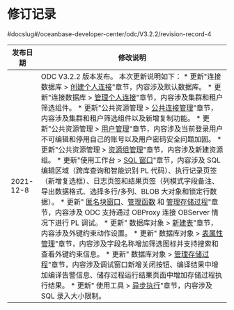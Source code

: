 修订记录 
=========================
#docslug#/oceanbase-developer-center/odc/V3.2.2/revision-record-4



|   发布日期    |                                                                                                                                                                                                                                                                                                                                                                                                                                                                                                                                                                                                                                                                                                                                                                                                                                                                           修改说明                                                                                                                                                                                                                                                                                                                                                                                                                                                                                                                                                                                                                                                                                                                                                                                                                                                                            |
|-----------|-----------------------------------------------------------------------------------------------------------------------------------------------------------------------------------------------------------------------------------------------------------------------------------------------------------------------------------------------------------------------------------------------------------------------------------------------------------------------------------------------------------------------------------------------------------------------------------------------------------------------------------------------------------------------------------------------------------------------------------------------------------------------------------------------------------------------------------------------------------------------------------------------------------------------------------------------------------------------------------------------------------------------------------------------------------------------------------------------------------------------------------------------------------------------------------------------------------------------------------------------------------------------------------------------------------------------------------------------------------------------------------------------------------------------------------------------------------------------------------------------------------------------------------------------------------------------------------------------------------------------------------------------------------------------------------------------------------------------------------------------------------|
| 2021-12-8 | ODC V3.2.2 版本发布。 本次更新说明如下： * 更新"连接数据库 \> [创建个人连接](3.web-odc-connect-database/1.web-odc-create-private-connection.md)"章节，内容涉及默认数据库。   * 更新"连接数据库 \> [管理个人连接](3.web-odc-connect-database/2.web-odc-manage-connections.md)"章节，内容涉及集群和租户筛选组件。   * 更新"公共资源管理 \> [公共连接管理](4.web-odc-public-resource-management/3.web-odc-resource-management/1.web-odc-manage-public-connection.md)"章节，内容涉及集群和租户筛选组件以及新增复制功能。   * 更新"公共资源管理 \> [用户管理](4.web-odc-public-resource-management/2.web-odc-manage-members/1.web-odc-manage-users.md)"章节，内容涉及当前登录用户不可编辑和停用自己的账号以及用户密码安全问题加固。   * 更新"公共资源管理 \> [资源组管理](4.web-odc-public-resource-management/3.web-odc-resource-management/2.web-odc-manage-resource-groups.md)"章节，内容涉及新建资源组。   * 更新"使用工作台 \> [SQL 窗口](../7.client-odc-user-guide/4.client-odc-use-workspace/2.client-odc-sql-window.md)"章节，内容涉及 SQL 编辑区域（跨库查询和智能识别 PL 代码）、执行记录页签（新增复选框）、日志页签和结果页签（列模式字段备注、导出数据格式、选择多行/多列、BLOB 大对象和锁定行数据）。   * 更新" [匿名块窗口](../7.client-odc-user-guide/4.client-odc-use-workspace/3.client-odc-anonymous-block-window.md)、[管理函数](../7.client-odc-user-guide/9.client-odc-database-objects/3.client-odc-function-objects/3.client-odc-manage-functions.md) 和 [管理存储过程](../7.client-odc-user-guide/9.client-odc-database-objects/4.client-odc-stored-procedure-objects/3.client-odc-manage-stored-procedures.md)"章节，内容涉及 ODC 支持通过 OBProxy 连接 OBServer 情况下进行 PL 调试。   * 更新" 数据库对象 \> [新建表](../7.client-odc-user-guide/9.client-odc-database-objects/1.client-odc-table-objects/2.client-odc-create-a-table.md)"章节，内容涉及外键约束动作设置。   * 更新" 数据库对象 \> [表属性管理](../7.client-odc-user-guide/9.client-odc-database-objects/1.client-odc-table-objects/4.client-odc-manage-table-attributes.md)"章节，内容涉及字段名称增加筛选图标并支持搜索和查看外键约束信息。   * 更新" 数据库对象 \> [管理存储过程](../7.client-odc-user-guide/9.client-odc-database-objects/4.client-odc-stored-procedure-objects/3.client-odc-manage-stored-procedures.md)"章节，内容涉及调试窗口新增关闭按钮、编译结果中增加编译告警信息、储存过程运行结果页面中增加存储过程执行结果。   * 更新" 使用工具 \> [异步执行](../7.client-odc-user-guide/5.client-odc-use-tools/3.client-odc-asynchronous-execution.md)"章节，内容涉及 SQL 录入大小限制。    |


